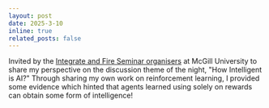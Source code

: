 ```yaml
---
layout: post
date: 2025-3-10
inline: true
related_posts: false
---
```


Invited by the <a href='https://www.integrateandfire.com'>Integrate and Fire Seminar organisers</a> at McGill University to share my perspective on the discussion theme of the night, "How Intelligent is AI?"
Through sharing my own work on reinforcement learning, I provided some evidence which hinted that agents learned using solely on rewards can obtain some form of intelligence! 
